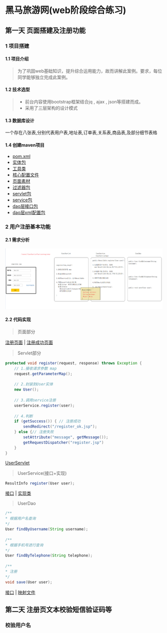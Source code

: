 # 黑马旅游网(web阶段综合练习)
## 第一天 页面搭建及注册功能
### 1 项目搭建
#### 1.1 项目介绍
> 为了巩固web基础知识，提升综合运用能力，故而讲解此案例。要求，每位同学能够独立完成此案例。
#### 1.2 技术选型
> + 前台内容使用bootstrap框架结合jq , ajax , json等搭建而成。
> + 采用了三层架构的设计模式

#### 1.3 数据库设计
一个存在八张表,分别代表用户表,地址表,订单表,关系表,商品表,及部分细节表格
#### 1.4 创建maven项目
+ [pom.xml](pom.xml)
+ [实体包](./src/main/java/com/itheima/travel/domain)
+ [工具类](./src/main/java/com/itheima/travel/util)
+ [核心配置文件](./src/main/resources)
+ [页面素材](./src/main/webapp)
+ [过滤器包](./src/main/java/com/itheima/travel/web/filter)
+ [servlet包](./src/main/java/com/itheima/travel/web/servlet)
+ [service包](./src/main/java/com/itheima/travel/service)
+ [dao层接口包](./src/main/java/com/itheima/travel/dao)
+ [dao层xml配置包](./src/main/resources/com/itheima/travel/dao)
### 2 用户注册基本功能
#### 2.1 需求分析
![需求分析](./readimg/day01.2.1.png)
#### 2.2 代码实现
> 页面部分

[注册页面](./src/main/webapp/register.jsp) | [注册成功页面](./src/main/webapp/register_ok.jsp)

> Servlet部分

```java
protected void register(request, response) throws Exception {
    // 1.接收请求参数 map
    request.getParameterMap();

    // 2.封装到User实体
    new User();   

    // 3.调用service注册
    userService.register(user);

    // 4.判断
    if (getSuccess()) { // 注册成功
        sendRedirect("/register_ok.jsp");
    } else {// 注册失败
        setAttribute("message", getMessage());
        getRequestDispatcher("register.jsp")
    }
}
```

[UserServlet](./src/main/java/com/itheima/travel/web/servlet/UserServlet.java)

> UserService(接口+实现)

```java
ResultInfo register(User user);
```

[接口](./src/main/java/com/itheima/travel/service/UserService.java) | [实现类](./src/main/java/com/itheima/travel/service/impl/UserServiceImpl.java)

> UserDao

```java
/**
* 根据用户名查询     
*/
User findByUsername(String username);

/**
* 根据手机号进行查询
*/
User findByTelephone(String telephone);

/**
* 注册
*/
void save(User user);
```

[接口](./src/main/java/com/itheima/travel/dao/UserDao.java) | [映射文件](./src/main/resources/com/itheima/travel/dao/UserDao.xml)

## 第二天 注册页文本校验短信验证码等
### 校验用户名
